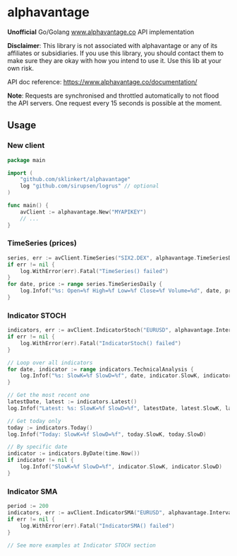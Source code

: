 # alphavantage

**Unofficial** Go/Golang www.alphavantage.co API implementation

**Disclaimer**: This library is not associated with alphavantage or any of its affiliates or subsidiaries. If you use this library, you should contact them to make sure they are okay with how you intend to use it. Use this lib at your own risk.

API doc reference: https://www.alphavantage.co/documentation/

**Note**: Requests are synchronised and throttled automatically to not flood the API servers. One request every 15 seconds is possible at the moment.

## Usage

### New client

```go
package main

import (
	"github.com/sklinkert/alphavantage"
	log "github.com/sirupsen/logrus" // optional
)

func main() {
	avClient := alphavantage.New("MYAPIKEY")
 	// ...
}
```

### TimeSeries (prices)

```go
series, err := avClient.TimeSeries("SIX2.DEX", alphavantage.TimeSeriesDaily, alphavantage.OutPutSizeCompact)
if err != nil {
	log.WithError(err).Fatal("TimeSeries() failed")
}
for date, price := range series.TimeSeriesDaily {
	log.Infof("%s: Open=%f High=%f Low=%f Close=%f Volume=%d", date, price.Open, price.High, price.Low, price.Close, price.Volume)
}
```

### Indicator STOCH

```go
indicators, err := avClient.IndicatorStoch("EURUSD", alphavantage.IntervalDaily)
if err != nil {
	log.WithError(err).Fatal("IndicatorStoch() failed")
}

// Loop over all indicators
for date, indicator := range indicators.TechnicalAnalysis {
	log.Infof("%s: SlowK=%f SlowD=%f", date, indicator.SlowK, indicator.SlowD)
}

// Get the most recent one
latestDate, latest := indicators.Latest()
log.Infof("Latest: %s: SlowK=%f SlowD=%f", latestDate, latest.SlowK, latest.SlowD)

// Get today only
today := indicators.Today()
log.Infof("Today: SlowK=%f SlowD=%f", today.SlowK, today.SlowD)

// By specific date
indicator := indicators.ByDate(time.Now())
if indicator != nil {
	log.Infof("SlowK=%f SlowD=%f", indicator.SlowK, indicator.SlowD)
}

```

### Indicator SMA

```go
period := 200
indicators, err := avClient.IndicatorSMA("EURUSD", alphavantage.IntervalDaily, period, alphavantage.SeriesTypeClose)
if err != nil {
	log.WithError(err).Fatal("IndicatorSMA() failed")
}

// See more examples at Indicator STOCH section
```
